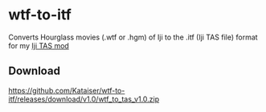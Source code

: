 # wtf-to-itf
Converts Hourglass movies (.wtf or .hgm) of Iji to the .itf (Iji TAS file) format for my [Iji TAS mod](https://github.com/Kataiser/Iji-TAS-mod)

## Download
https://github.com/Kataiser/wtf-to-itf/releases/download/v1.0/wtf_to_tas_v1.0.zip
